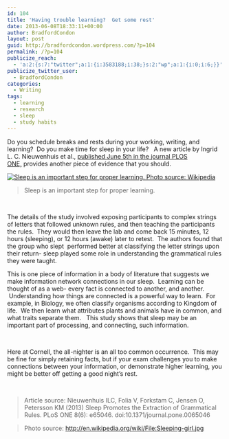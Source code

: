 ```yaml
---
id: 104
title: 'Having trouble learning?  Get some rest'
date: 2013-06-08T18:33:11+00:00
author: BradfordCondon
layout: post
guid: http://bradfordcondon.wordpress.com/?p=104
permalink: /?p=104
publicize_reach:
  - 'a:2:{s:7:"twitter";a:1:{i:3583188;i:38;}s:2:"wp";a:1:{i:0;i:6;}}'
publicize_twitter_user:
  - BradfordCondon
categories:
  - Writing
tags:
  - learning
  - research
  - sleep
  - study habits
---
```

Do you schedule breaks and rests during your working, writing, and learning?  Do you make time for sleep in your life?   A new article by Ingrid L. C. Nieuwenhuis et al., [published June 5th in the journal PLOS ONE,](http://www.plosone.org/article/info%3Adoi%2F10.1371%2Fjournal.pone.0065046) provides another piece of evidence that you should.

[<img class=" wp-image-108  " alt="Sleep is an important step for proper learning.  Photo source: Wikipedia" src="https://i0.wp.com/www.bradfordcondon.com/wp-content/uploads/2013/06/sleeping-girl.jpg?resize=300%2C199" srcset="https://i0.wp.com/www.bradfordcondon.com/wp-content/uploads/2013/06/sleeping-girl.jpg?w=1024 1024w, https://i0.wp.com/www.bradfordcondon.com/wp-content/uploads/2013/06/sleeping-girl.jpg?resize=300%2C200 300w" sizes="(max-width: 300px) 100vw, 300px" data-recalc-dims="1" />](/wp-content/uploads/2013/06/sleeping-girl.jpg)
>Sleep is an important step for proper learning.

&nbsp;

The details of the study involved exposing participants to complex strings of letters that followed unknown rules, and then teaching the participants the rules.  They would then leave the lab and come back 15 minutes, 12 hours (sleeping), or 12 hours (awake) later to retest.  The authors found that the group who slept  performed better at classifying the letter strings upon their return- sleep played some role in understanding the grammatical rules they were taught.

This is one piece of information in a body of literature that suggests we make information network connections in our sleep.  Learning can be thought of as a web- every fact is connected to another, and another.  Understanding how things are connected is a powerful way to learn.  For example, in Biology, we often classify organisms according to Kingdom of life.  We then learn what attributes plants and animals have in common, and what traits separate them.   This study shows that sleep may be an important part of processing, and connecting, such information.

&nbsp;

Here at Cornell, the all-nighter is an all too common occurrence.  This may be fine for simply retaining facts, but if your exam challenges you to make connections between your information, or demonstrate higher learning, you might be better off getting a good night&#8217;s rest.

&nbsp;

>Article source:
Nieuwenhuis ILC, Folia V, Forkstam C, Jensen O, Petersson KM (2013) Sleep Promotes the Extraction of Grammatical Rules. PLoS ONE 8(6): e65046. doi:10.1371/journal.pone.0065046

>Photo source:
http://en.wikipedia.org/wiki/File:Sleeping-girl.jpg